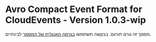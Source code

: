 # Avro Compact Event Format for CloudEvents - Version 1.0.3-wip
מסמך זה טרם תורגם. בבקשה תשתמשו [בגרסה האנגלית של המסמך](../../../working-drafts/avro-compact-format.md) לבינתיים.
